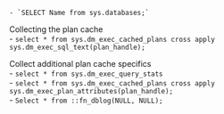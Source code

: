 	- `SELECT Name from sys.databases;`

Collecting the plan cache   
	- `select * from sys.dm_exec_cached_plans cross apply sys.dm_exec_sql_text(plan_handle);`   

Collect additional plan cache specifics   
	- `select * from sys.dm_exec_query_stats`   
	- `select * from sys.dm_exec_cached_plans cross apply sys.dm_exec_plan_attributes(plan_handle);`   
	- `Select * from ::fn_dblog(NULL, NULL);`   
